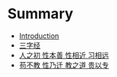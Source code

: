 # Summary

* [Introduction](README.md)
* [三字经](sanzi_jing.md)
* [人之初 性本善 性相近 习相远](ren_zhi_chu_xing_ben_shan_xing_xiang_jin_xi_xiang_yuan.md)
* [苟不教 性乃迁 教之道 贵以专](gou_bu_jiao_xing_nai_qian_jiao_zhi_dao_gui_yi_zhuan.md)


